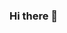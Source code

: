 ### Hi there 👋

<!--
**neil-137/neil-137** is a ✨ _special_ ✨ repository because its `README.md` (this file) appears on your GitHub profile.

Here are some ideas to get you started:

- 🔭 I’m currently working on learning the foundations of CS with Racket
- 🌱 I’m currently learning computer science at Northeastern University
- 👯 I’m looking to collaborate on bigger programming projects
- 💬 Ask me about CS and I'll do my best to answer
- 😄 Pronouns: He/Him/His
- ⚡ Fun fact: I can play the piano
-->
